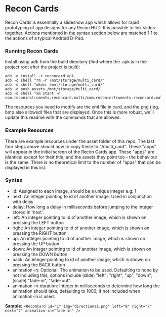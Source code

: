 # Recon Cards
Recon Cards is essentially a slideshow app which allows for rapid prototyping of app designs for any Recon HUD. It is possible to link 
slides together. Actions mentioned in the syntax section below are matched 1:1 to the actions of a typical Android D-Pad.

### Running Recon Cards
Install using adb from the build directory (find where the .apk is in the project root after the project is built):

    adb -d install -r reconcard.apk
    adb -d shell "rm -r /mnt/storage/multi_card/"
    adb -d shell "mkdir /mnt/storage/multi_card/"
    adb -d push assets /mnt/storage/multi_card/
    adb -d shell "am start -n com.reconinstruments.reconcard.multi/com.reconinstruments.reconcard.multi.ApplicationListViewActivity"

The resources you need to modify are the xml file in card, and the png (jpg, bmp also allowed) files that are displayed.
Once this is more robust, we'll update this readme with the commands that are allowed.

### Example Resources

There are example resources under the asset folder of this repo. The last four steps above should how to copy these to "/multi_card".
These "apps" will appear in the initial screen of the Recon Cards app. These "apps" are identical except for their title, and the assets they point too - the behaviour
is the same. There is no theoretical limit to the number of "apps" that can be displayed in this list.

### Syntax
* id: Assigned to each image, should be a unique integer e.g. 1
* next: An integer pointing to id of another image. Used in conjunction with delay
* delay: How long a delay in milliseconds before jumping to the integer stored in 'next'.
* left: An integer pointing to id of another image, which is shown on pressing the LEFT button
* right: An integer pointing to id of another image, which is shown on pressing the RIGHT button
* up: An integer pointing to id of another image, which is shown on pressing the UP button
* down: An integer pointing to id of another image, which is shown on pressing the DOWN button
* back: An integer pointing to id of another image, which is shown on pressing the BACK button
* animation-in: Optional. The animation to be used. Defaulting to none by not including this, options include (slide) "left"; "right", "up", "down", (scale) "fade-in", "fade-out".
* animation-in-duration: Integer in milliseconds to determine how long the animation should take, defaulting to 1000, if not included when animation-in is used.

**Sample:**
    `<ReconCard id="1" img="directions1.png" left="8" right="7" next="2" animation-in="fade-in" />`
